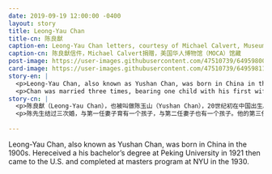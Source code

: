 ```yaml
---
date: 2019-09-19 12:00:00 -0400
layout: story
title: Leong-Yau Chan
title-cn: 陈良猷
caption-en: Leong-Yau Chan letters, courtesy of Michael Calvert, Museum of Chinese in America (MOCA) Collection
caption-cn: 陈良猷信件，Michael Calvert捐赠，美国华人博物馆（MOCA）馆藏
post-image: https://user-images.githubusercontent.com/47510739/64959800-ed863880-d85f-11e9-85c0-7f7f09efdbfc.jpg
card-image: https://user-images.githubusercontent.com/47510739/64959811-f37c1980-d85f-11e9-9058-913f2d0fd5eb.jpg
story-en: |
  <p>Leong-Yau Chan, also known as Yushan Chan, was born in China in the 1900s.  Hereceived a his bachelor’s degree at Peking University in 1921 then came to the U.S. and completed at masters program at NYU in the 1930. He was appointed as a professor at National Zhongshan University in 1931 and served in several important positions in the Kuomingtang's military forces. He returned to the U.S. in the early 1940s and lectured at NYU from 1941-43, during which time he was also the secretary of "The Chinese Military Mission to U.S.” Chan would later run the Chinese American World Publishing Corp in New York’s Chinatown.</p>
  <p>Chan was married three times, bearing one child with his first wife and one child with his second wife. He was married to his third wife, the aunt of the collection’s donor, for forty-two years. In the collection are a series of letters from his second wife, King-Fong.   In her letters, she speaks sorrowfully of their separation across Hong Kong and Washington D.C. and tells him about the things their baby daughter has been doing, such as starting to eat rice. Fang also wrote a short autobiography, describing how she and Chan fell for each other, fled to Hong Kong to marry when the Japanese conquered Guangzhou, and began the process of bringing Fang and their children to the U.S. until the bombing of the Kai Tak Airport of hong kong dashed her dreams of reuniting with her husband.</p>
story-cn: |
  <p>陈良猷（Leong-Yau Chan），也被叫做陈玉山（Yushan Chan），20世纪初在中国出生。1921年，他在北京大学获得学士学位，随后来到美国，1930年在纽约大学完成硕士课程。1931年担任国立中山大学教授，在国民党军队中担任要职。上世纪40年代初，他回到美国，并于1941年至1943年在纽约大学授课，在此期间，他还担任中国军队驻美使团（The Chinese Military Mission to U.S.）的秘书。他后来在纽约唐人街开办了美国华人世界出版公司（Chinese American World Publishing Corp）。</p>
  <p>陈先生结过三次婚，与第一任妻子育有一个孩子，与第二任妻子也有一个孩子。他的第三任妻子是该馆藏捐赠者的姑妈，他与第三任妻子结婚42年。该馆藏中有他第二任妻子琼芳（Fang）发来的一系列信件。信中，她悲伤地谈到了他们在香港和华盛顿两地的分离，并告诉他他年幼的女儿的事情，比如开始吃米饭了等等。琼芳还写了一个短短的自传，描述她和陈先生是如何爱上对方，当日军占领广州的时候，他们逃到香港结婚，以及陈先生开始准备把琼芳和他们的孩子们一起带到美国，直到香港启德机场被轰炸破坏了她与丈夫团聚的梦想。</p>
  
---
```

Leong-Yau Chan, also known as Yushan Chan, was born in China in the 1900s.  Hereceived a his bachelor’s degree at Peking University in 1921 then came to the U.S. and completed at masters program at NYU in the 1930.
